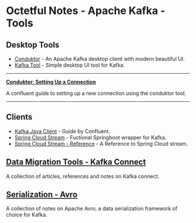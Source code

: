 # Octetful Notes - Apache Kafka - Tools

## Desktop Tools
* [Conduktor](https://www.conduktor.io/) - An Apache Kafka desktop client with modern beautiful UI.
* [Kafka Tool](https://www.kafkatool.com/) - Simple desktop UI tool for Kafka.

---

[__Conduktor: Setting Up a Connection__](https://docs.conduktor.io/kafka-cluster-connection/setting-up-a-connection-to-kafka)

A confluent guide to setting up a new connection using the conduktor tool.

---

## Clients
* [Kafka Java Client](https://docs.confluent.io/current/clients/java.html) - Guide by Confluent.
* [Spring Cloud Stream](https://docs.spring.io/spring-cloud-stream/docs/3.0.8.RELEASE/reference/html/spring-cloud-stream.html#spring-cloud-stream-overview-introducing) - Fuctional Springboot wrapper for Kafka.
* [Spring Cloud Stream - Reference](https://cloud.spring.io/spring-cloud-stream-binder-kafka/spring-cloud-stream-binder-kafka.html) - A Reference to Spring Cloud stream.

## [Data Migration Tools - Kafka Connect](./kafkaconnect/index.md)
A collection of articles, references and notes on Kafka connect.

## [Serialization - Avro](./avro/index.md)
A collection of notes on Apache Avro, a data serialization framework of choice for Kafka.